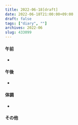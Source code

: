 ```yaml
---
title: 2022-06-18[draft]
date: 2022-06-18T21:00:00+09:00
draft: false
tags: ["diary", ""]
archives: 2022-06
slug: 433099
---
```

#### 午前
- 
#### 午後
- 
#### 体調
- 
#### その他